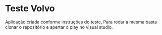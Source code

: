 # Teste Volvo

Aplicação criada conforme instruções do teste, Para rodar a mesma basta clonar o repositório e apertar o play no visual studio.

